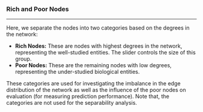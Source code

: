 ### Rich and Poor Nodes
***
Here, we separate the nodes into two categories based on the degrees in the network: 
- <b>Rich Nodes:</b> These are nodes with highest degrees in the network, representing the well-studied entities. The slider controls the size of this group. 
- <b>Poor Nodes:</b> These are the remaining nodes with low degrees, representing the under-studied biological entities. 

These categories are used for investigating the imbalance in the edge distribution of the network as well as the influence of the poor nodes on evaluation (for measuring prediction performance). Note that, the categories are not used for the separability analysis. 